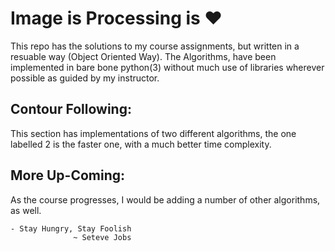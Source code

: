 # Image is Processing is ❤️
This repo has the solutions to my course assignments, but written in a resuable way (Object Oriented Way). The Algorithms, have been implemented in bare bone python(3) 
without much use of libraries wherever possible as guided by my instructor. 

## Contour Following: 
This section has implementations of two different algorithms, the one labelled 2 is the faster one, with a much better time complexity. 

## More Up-Coming: 
As the course progresses, I would be adding a number of other algorithms, as well. 

    - Stay Hungry, Stay Foolish
                  ~ Seteve Jobs
